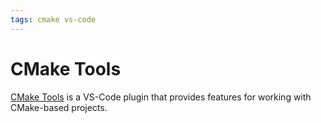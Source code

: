 ```yaml
---
tags: cmake vs-code 
---
```

# CMake Tools

[CMake Tools](https://marketplace.visualstudio.com/items?itemName=ms-vscode.cmake-tools) is a VS-Code plugin that provides features for working with CMake-based projects.
